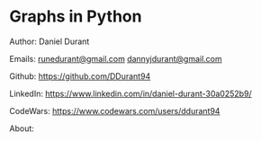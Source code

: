 # Graphs in Python

Author: Daniel Durant

Emails:
<runedurant@gmail.com>
<dannyjdurant@gmail.com>

Github:
<https://github.com/DDurant94>

LinkedIn:
<https://www.linkedin.com/in/daniel-durant-30a0252b9/>

CodeWars:
<https://www.codewars.com/users/ddurant94>

About:

